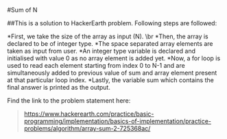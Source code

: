 #Sum of N

##This is a solution to HackerEarth problem. Following steps are followed:

*First, we take the size of the array as input (N).
\br
*Then, the array is declared to be of integer type.
*The space separated array elements are taken as input from user.
*An integer type variable is declared and initialised with value 0 as no array element is added yet.
*Now, a for loop is used to read each element starting from index 0 to N-1 and are simultaneously added to previous value of sum and array element present at that particular loop index.
*Lastly, the variable sum which contains the final answer is printed as the output.

Find the link to the problem statement here:
> https://www.hackerearth.com/practice/basic-programming/implementation/basics-of-implementation/practice-problems/algorithm/array-sum-2-725368ac/

